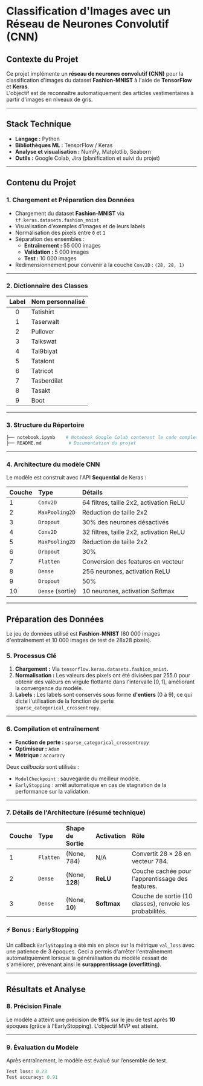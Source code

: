 # Classification d'Images avec un Réseau de Neurones Convolutif (CNN)

## Contexte du Projet

Ce projet implémente un **réseau de neurones convolutif (CNN)** pour la classification d'images du dataset **Fashion-MNIST** à l'aide de **TensorFlow** et **Keras**.  
L'objectif est de reconnaître automatiquement des articles vestimentaires à partir d'images en niveaux de gris.

---

## Stack Technique

- **Langage :** Python  
- **Bibliothèques ML :** TensorFlow / Keras  
- **Analyse et visualisation :** NumPy, Matplotlib, Seaborn  
- **Outils :** Google Colab, Jira (planification et suivi du projet)

---

## Contenu du Projet

### 1. Chargement et Préparation des Données

- Chargement du dataset **Fashion-MNIST** via `tf.keras.datasets.fashion_mnist`
- Visualisation d'exemples d'images et de leurs labels
- Normalisation des pixels entre `0` et `1`
- Séparation des ensembles :
  - **Entraînement :** 55 000 images  
  - **Validation :** 5 000 images  
  - **Test :** 10 000 images  
- Redimensionnement pour convenir à la couche `Conv2D` : `(28, 28, 1)`

---

### 2. Dictionnaire des Classes

| Label | Nom personnalisé |
|:------:|------------------|
| 0 | Tatishirt |
| 1 | Taserwalt |
| 2 | Pullover |
| 3 | Talkswat |
| 4 | Tal9biyat |
| 5 | Tatalont |
| 6 | Tatricot |
| 7 | Tasberdilat |
| 8 | Tasakt |
| 9 | Boot |

---

### 3. Structure du Répertoire

```bash
├── notebook.ipynb    # Notebook Google Colab contenant le code complet
├── README.md          # Documentation du projet
```
---
### 4. Architecture du modèle CNN

Le modèle est construit avec l'API **Sequential** de Keras :

| Couche | Type | Détails |
|:-------|:------|:--------|
| 1 | `Conv2D` | 64 filtres, taille 2x2, activation ReLU |
| 2 | `MaxPooling2D` | Réduction de taille 2x2 |
| 3 | `Dropout` | 30% des neurones désactivés |
| 4 | `Conv2D` | 32 filtres, taille 2x2, activation ReLU |
| 5 | `MaxPooling2D` | Réduction de taille 2x2 |
| 6 | `Dropout` | 30% |
| 7 | `Flatten` | Conversion des features en vecteur |
| 8 | `Dense` | 256 neurones, activation ReLU |
| 9 | `Dropout` | 50% |
| 10 | `Dense` (sortie) | 10 neurones, activation Softmax |

---

## Préparation des Données

Le jeu de données utilisé est **Fashion-MNIST** (60 000 images d'entraînement et 10 000 images de test de 28x28 pixels).

### 5. Processus Clé

1.  **Chargement :** Via `tensorflow.keras.datasets.fashion_mnist`.
2.  **Normalisation :** Les valeurs des pixels ont été divisées par $255.0$ pour obtenir des valeurs en virgule flottante dans l'intervalle $[0, 1]$, améliorant la convergence du modèle.
3.  **Labels :** Les labels sont conservés sous forme **d'entiers** (0 à 9), ce qui dicte l'utilisation de la fonction de perte `sparse_categorical_crossentropy`.

---

### 6. Compilation et entraînement

- **Fonction de perte :** `sparse_categorical_crossentropy`  
- **Optimiseur :** `Adam`  
- **Métrique :** `accuracy`

Deux *callbacks* sont utilisés :
- `ModelCheckpoint` : sauvegarde du meilleur modèle.
- `EarlyStopping` : arrêt automatique en cas de stagnation de la performance sur la validation.

---

### 7. Détails de l'Architecture (résumé technique)

| Couche | Type | Shape de Sortie | Activation | Rôle |
| :--- | :--- | :--- | :--- | :--- |
| 1 | `Flatten` | (None, 784) | N/A | Convertit $28 \times 28$ en vecteur $784$. |
| 2 | `Dense` | (None, **128**) | **ReLU** | Couche cachée pour l'apprentissage des features. |
| 3 | `Dense` | (None, **10**) | **Softmax** | Couche de sortie (10 classes), renvoie les probabilités. |



### ⚡ Bonus : EarlyStopping

Un callback `EarlyStopping` a été mis en place sur la métrique `val_loss` avec une patience de $3$ époques. Ceci a permis d'arrêter l'entraînement automatiquement lorsque la généralisation du modèle cessait de s'améliorer, prévenant ainsi le **surapprentissage (overfitting)**.

---

## Résultats et Analyse

### 8. Précision Finale

Le modèle a atteint une précision de **91%** sur le jeu de test après **10** époques (grâce à l'EarlyStopping). L'objectif MVP est atteint.

---


### 9. Évaluation du Modèle

Après entraînement, le modèle est évalué sur l’ensemble de test.

```python
Test loss: 0.23  
Test accuracy: 0.91
```